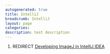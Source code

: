 ```yaml
---
autogenerated: true
title: IntelliJ
breadcrumb: IntelliJ
layout: page
categories: 
description: test description
---
```


1.  REDIRECT [Developing ImageJ in IntelliJ IDEA](Developing_ImageJ_in_IntelliJ_IDEA )
